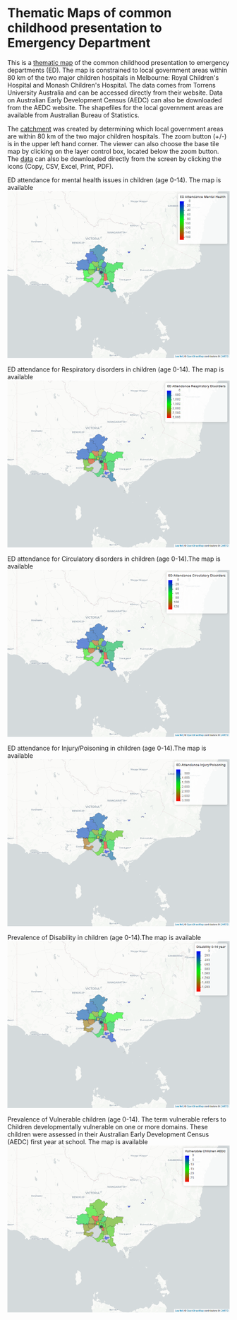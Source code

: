 # Thematic Maps of common childhood presentation to Emergency Department
This is a [thematic map](https://gntem2.github.io/MCHMap)  of the common childhood presentation to emergency departments (ED). The map is constrained to local government areas within 80 km of the two major children hospitals in Melbourne: Royal Children's Hospital and Monash Children's Hospital. The data comes from Torrens University Australia and can be accessed directly from their website. Data on Australian Early Development Census (AEDC) can also be downloaded from the AEDC website. The shapefiles for the local government areas are available from Australian Bureau of Statistics.

The [catchment](./ChildrenHospital.png) was created by determining which local government areas are within 80 km of the two major children hospitals. The zoom button (+/-) is in the upper left hand corner. The viewer can also choose the base tile map by clicking on the layer control box, located below the zoom button. The [data](./DT_DF.html) can also be downloaded directly from the screen by clicking the icons (Copy, CSV, Excel, Print, PDF).

ED attendance for mental health issues in children (age 0-14). The map is available [![here](./MCH_Mental.png)](./MCH_Mental.html)

ED attendance for Respiratory disorders in children (age 0-14). The map is available [![here](./MCH_Resp.png)](./MCH_Resp.html)

ED attendance for Circulatory disorders in children (age 0-14).The map is available [![here](./MCH_Circ.png)](./MCH_Circ.html)

ED attendance for Injury/Poisoning in children (age 0-14).The map is available [![here](./MCH_injury.png)](./MCH_injury.html)

Prevalence of Disability in children (age 0-14).The map is available [![here](./MCH_disability.png)](./MCH_disability.html)

Prevalence of Vulnerable children (age 0-14). The term vulnerable refers to Children developmentally vulnerable on one or more domains. These children were assessed in their Australian Early Development Census (AEDC) first year at school. The map is available [![here](./MCH_AEDC.png)](./MCH_AEDC.html)
